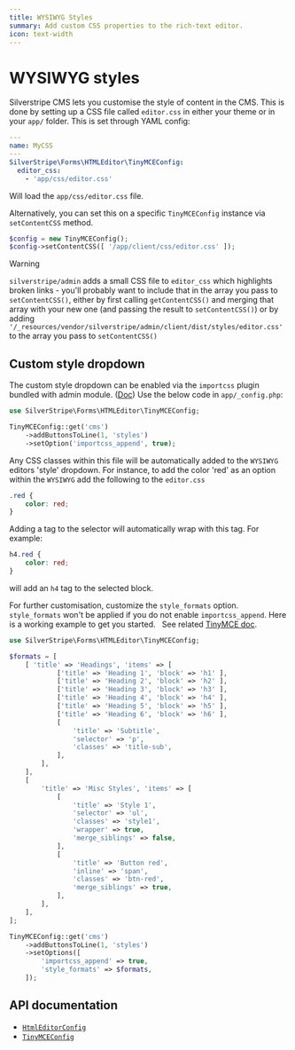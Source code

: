 ```yaml
---
title: WYSIWYG Styles
summary: Add custom CSS properties to the rich-text editor.
icon: text-width
---
```


# WYSIWYG styles

Silverstripe CMS lets you customise the style of content in the CMS. This is done by setting up a CSS file called
`editor.css` in either your theme or in your `app/` folder. This is set through YAML config:

```yml
---
name: MyCSS
---
SilverStripe\Forms\HTMLEditor\TinyMCEConfig:
  editor_css:
    - 'app/css/editor.css'
```

Will load the `app/css/editor.css` file.

Alternatively, you can set this on a specific `TinyMCEConfig` instance via `setContentCSS` method.

```php
$config = new TinyMCEConfig();
$config->setContentCSS([ '/app/client/css/editor.css' ]);
```

> [!WARNING]
> `silverstripe/admin` adds a small CSS file to `editor_css` which highlights broken links - you'll
> probably want to include that in the array you pass to `setContentCSS()`, either by first calling
> `getContentCSS()` and merging that array with your new one (and passing the result to `setContentCSS()`)
> or by adding `'/_resources/vendor/silverstripe/admin/client/dist/styles/editor.css'` to the array you pass
> to `setContentCSS()`

## Custom style dropdown

The custom style dropdown can be enabled via the `importcss` plugin bundled with admin module. ([Doc](https://www.tiny.cloud/docs/tinymce/6/importcss/))
Use the below code in `app/_config.php`:

```php
use SilverStripe\Forms\HTMLEditor\TinyMCEConfig;

TinyMCEConfig::get('cms')
    ->addButtonsToLine(1, 'styles')
    ->setOption('importcss_append', true);
```

Any CSS classes within this file will be automatically added to the `WYSIWYG` editors 'style' dropdown.
For instance, to
add the color 'red' as an option within the `WYSIWYG` add the following to the `editor.css`

```css
.red {
    color: red;
}
```

Adding a tag to the selector will automatically wrap with this tag. For example:

```css
h4.red {
    color: red;
}
```

will add an `h4` tag to the selected block.

For further customisation, customize the `style_formats` option.
`style_formats` won't be applied if you do not enable `importcss_append`.
Here is a working example to get you started.  
See related [TinyMCE doc](https://www.tiny.cloud/docs/tinymce/6/user-formatting-options/#style_formats).

```php
use SilverStripe\Forms\HTMLEditor\TinyMCEConfig;

$formats = [
    [ 'title' => 'Headings', 'items' => [
            ['title' => 'Heading 1', 'block' => 'h1' ],
            ['title' => 'Heading 2', 'block' => 'h2' ],
            ['title' => 'Heading 3', 'block' => 'h3' ],
            ['title' => 'Heading 4', 'block' => 'h4' ],
            ['title' => 'Heading 5', 'block' => 'h5' ],
            ['title' => 'Heading 6', 'block' => 'h6' ],
            [
                'title' => 'Subtitle',
                'selector' => 'p',
                'classes' => 'title-sub',
            ],
        ],
    ],
    [
        'title' => 'Misc Styles', 'items' => [
            [
                'title' => 'Style 1',
                'selector' => 'ul',
                'classes' => 'style1',
                'wrapper' => true,
                'merge_siblings' => false,
            ],
            [
                'title' => 'Button red',
                'inline' => 'span',
                'classes' => 'btn-red',
                'merge_siblings' => true,
            ],
        ],
    ],
];

TinyMCEConfig::get('cms')
    ->addButtonsToLine(1, 'styles')
    ->setOptions([
        'importcss_append' => true,
        'style_formats' => $formats,
    ]);
```

## API documentation

- [`HtmlEditorConfig`](api:SilverStripe\Forms\HTMLEditor\HtmlEditorConfig)
- [`TinyMCEConfig`](api:SilverStripe\Forms\HTMLEditor\TinyMCEConfig)
